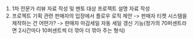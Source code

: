 1. 1차 전문가 리뷰 자료 작성 및 멘토 대상 프로젝트 설명 자료 작성
2. 프로젝트 기획 관련 판매자의 입장에서 플로우 로직 제안
-> 판매자 티켓 시스템을 제작하는 건 어떤가?
-> 판매자 마감세일 자동 세일 갱신 기능(정가의 70퍼센트라면 2시간마다 10퍼센트씩 더 깎아 더 깎아 주는 형식)
